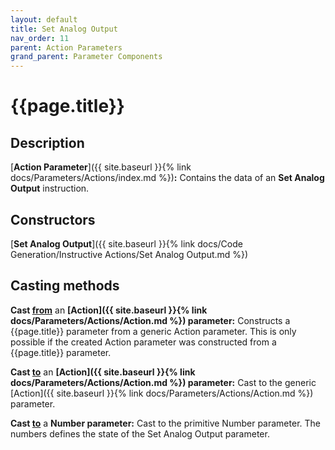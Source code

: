 ```yaml
---
layout: default
title: Set Analog Output
nav_order: 11
parent: Action Parameters
grand_parent: Parameter Components
---
```


# **{{page.title}}**

## **Description**

[**Action Parameter**]({{ site.baseurl }}{% link docs/Parameters/Actions/index.md %})**:** 
Contains the data of an **Set Analog Output** instruction. 

## **Constructors**

[**Set Analog Output**]({{ site.baseurl }}{% link docs/Code Generation/Instructive Actions/Set Analog Output.md %})

## **Casting methods**

**Cast <u>from</u>** an **[Action]({{ site.baseurl }}{% link docs/Parameters/Actions/Action.md %}) parameter:** Constructs a {{page.title}} parameter from a generic Action parameter. This is only possible if the created Action parameter was constructed from a {{page.title}} parameter.

**Cast <u>to</u>** an **[Action]({{ site.baseurl }}{% link docs/Parameters/Actions/Action.md %}) parameter:** Cast to the generic [Action]({{ site.baseurl }}{% link docs/Parameters/Actions/Action.md %}) parameter. 

**Cast <u>to</u>** a **Number parameter:** Cast to the primitive Number parameter. The numbers defines the state of the Set Analog Output parameter.  